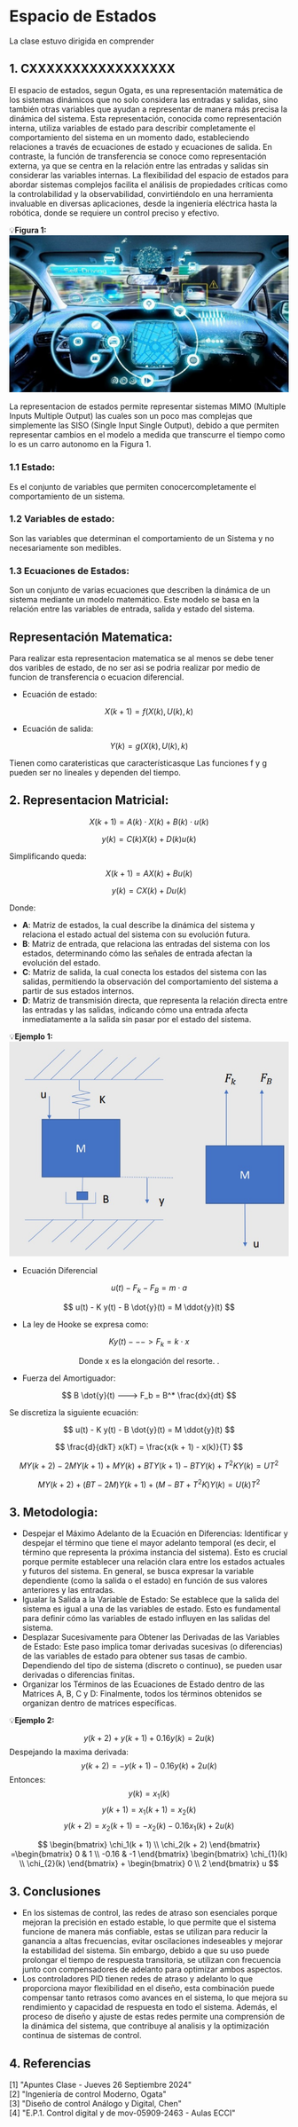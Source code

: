 # Espacio de Estados 
La clase estuvo dirigida en comprender 

## 1. CXXXXXXXXXXXXXXXXX
El espacio de estados, segun Ogata, es una representación matemática de los sistemas dinámicos que no solo considera las entradas y salidas, sino también otras variables que ayudan a representar de manera más precisa la dinámica del sistema. Esta representación, conocida como representación interna, utiliza variables de estado para describir completamente el comportamiento del sistema en un momento dado, estableciendo relaciones a través de ecuaciones de estado y ecuaciones de salida. En contraste, la función de transferencia se conoce como representación externa, ya que se centra en la relación entre las entradas y salidas sin considerar las variables internas. La flexibilidad del espacio de estados para abordar sistemas complejos facilita el análisis de propiedades críticas como la controlabilidad y la observabilidad, convirtiéndolo en una herramienta invaluable en diversas aplicaciones, desde la ingeniería eléctrica hasta la robótica, donde se requiere un control preciso y efectivo.


💡**Figura 1:** <br/>
![Ejemplo sistema MIMO](images/carro.jpg)


La representacion de estados permite representar sistemas MIMO (Multiple Inputs Multiple Output) las cuales son un poco mas complejas que simplemente las SISO (Single Input Single Output), debido a que permiten representar cambios en el modelo a medida que transcurre el tiempo como lo es un carro autonomo en la Figura 1.

### 1.1 Estado:
Es el conjunto de variables que permiten conocercompletamente el comportamiento de un sistema.

### 1.2 Variables de estado: 
Son las variables que determinan el comportamiento de un Sistema y no necesariamente son medibles.

### 1.3 Ecuaciones de Estados: 
Son un conjunto de varias ecuaciones que describen la dinámica de un sistema mediante un modelo matemático. Este modelo se basa en la relación entre las variables de entrada, salida y estado del sistema.

## Representación Matematica:

Para realizar esta representacion matematica se al menos se debe tener dos varibles de estado, de no ser asi se podria realizar por medio de funcion de transferencia o ecuacion diferencial.

* Ecuación de estado:
  
$$ X(k+1) = f(X(k), U(k), k)$$

* Ecuación de salida:
  
$$Y(k) = g(X(k), U(k), k) $$

Tienen como carateristicas que característicasque Las funciones f y g pueden ser no lineales y dependen del tiempo.

## 2. Representacion Matricial:

$$
X(k + 1) = A(k) \cdot X(k) + B(k) \cdot u(k)
$$

$$
y(k) = C(k)X(k) + D(k)u(k)
$$

Simplificando queda:

$$
X(k + 1) = AX(k) + Bu(k)
$$

$$
y(k) = CX(k) + Du(k)
$$

Donde:
- **A**: Matriz de estados, la cual describe la dinámica del sistema y relaciona el estado actual del sistema con su evolución futura.
- **B**: Matriz de entrada, que relaciona las entradas del sistema con los estados, determinando cómo las señales de entrada afectan la evolución del estado.
- **C**: Matriz de salida, la cual conecta los estados del sistema con las salidas, permitiendo la observación del comportamiento del sistema a partir de sus estados internos.
- **D**: Matriz de transmisión directa, que representa la relación directa entre las entradas y las salidas, indicando cómo una entrada afecta inmediatamente a la salida sin pasar por el estado del sistema.


💡**Ejemplo 1:** <br/>
![Ejemplo sistema MIMO](images/ejemplo_1.jpg)

* Ecuación Diferencial

$$
u(t) - F_k - F_B = m \cdot a
$$

$$
u(t) - K y(t) - B \dot{y}(t) = M \ddot{y}(t)
$$


* La ley de Hooke se expresa como:

$$
K y(t) ---> F_k = k \cdot x
$$

<p align="center">Donde x es la elongación del resorte. .</p>

* Fuerza del Amortiguador:

$$
B \dot{y}(t) ---> F_b = B^* \frac{dx}{dt}
$$

Se discretiza la siguiente ecuación:

$$
u(t) - K y(t) - B \dot{y}(t) = M \ddot{y}(t)
$$

$$
\frac{d}{dkT} x(kT) = \frac{x(k + 1) - x(k)}{T}
$$

$$
M Y(k + 2) - 2M Y(k + 1) + M Y(k) + B T Y(k + 1) - B T Y(k) + T^2 K Y(k) = U T^2
$$

$$
M Y(k + 2) + (B T - 2M) Y(k + 1) + (M - B T + T^2 K) Y(k) = U(k) T^2
$$


## 3. Metodologia: 

- Despejar el Máximo Adelanto de la Ecuación en Diferencias: Identificar y despejar el término que tiene el mayor adelanto temporal (es decir, el término que representa la próxima instancia del sistema). Esto es crucial porque permite establecer una relación clara entre los estados actuales y futuros del sistema. En general, se busca expresar la variable dependiente (como la salida o el estado) en función de sus valores anteriores y las entradas.
- Igualar la Salida a la Variable de Estado: Se establece que la salida del sistema es igual a una de las variables de estado. Esto es fundamental para definir cómo las variables de estado influyen en las salidas del sistema.
- Desplazar Sucesivamente para Obtener las Derivadas de las Variables de Estado: Este paso implica tomar derivadas sucesivas (o diferencias) de las variables de estado para obtener sus tasas de cambio. Dependiendo del tipo de sistema (discreto o continuo), se pueden usar derivadas o diferencias finitas.
- Organizar los Términos de las Ecuaciones de Estado dentro de las Matrices A, B, C y D: Finalmente, todos los términos obtenidos se organizan dentro de matrices específicas.

💡**Ejemplo 2:** <br/>

$$y(k+2) + y(k+1) + 0.16y(k) = 2u(k)$$
Despejando la maxima derivada: $$y(k+2) = -y(k+1) - 0.16y(k) + 2u(k)$$
Entonces:
$$y(k) = x_1(k)$$
$$y(k + 1) = x_{1}(k + 1) = x_{2}(k)$$
$$y(k + 2) = x_{2}(k + 1) = -x_{2}(k) - 0.16 x_{1}(k) + 2 u(k)$$

$$ \begin{bmatrix}
\chi_1(k + 1) \\
\chi_2(k + 2)
\end{bmatrix}
=\begin{bmatrix}
0 & 1 \\
-0.16 & -1
\end{bmatrix}
\begin{bmatrix}
\chi_{1}(k) \\
\chi_{2}(k)
\end{bmatrix}
+
\begin{bmatrix}
0 \\
2
\end{bmatrix}
u
$$



## 3. Conclusiones
* En los sistemas de control, las redes de atraso son esenciales porque mejoran la precisión en estado estable, lo que permite que el sistema funcione de manera más confiable, estas se utilizan para reducir la ganancia a altas frecuencias, evitar oscilaciones indeseables y mejorar la estabilidad del sistema. Sin embargo, debido a que su uso puede prolongar el tiempo de respuesta transitoria, se utilizan con frecuencia junto con compensadores de adelanto para optimizar ambos aspectos.
* Los controladores PID tienen redes de atraso y adelanto lo que proporciona mayor flexibilidad en el diseño, esta combinación puede compensar tanto retrasos como avances en el sistema, lo que mejora su rendimiento y capacidad de respuesta en todo el sistema. Además, el proceso de diseño y ajuste de estas redes permite una comprensión de la dinámica del sistema, que contribuye al analisis y la optimización continua de sistemas de control.

## 4. Referencias
[1] "Apuntes Clase - Jueves 26 Septiembre 2024" <br/>
[2] "Ingeniería de control Moderno, Ogata" <br/>
[3] "Diseño de control Análogo y Digital, Chen" <br/>
[4] "E.P.1. Control digital y de mov-05909-2463 - Aulas ECCI" <br/>

